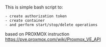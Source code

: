 
This is simple bash script to:

    - create authorization token
    - create container
    - and perform start/stop/delete operations

based on PROXMOX instruction https://pve.proxmox.com/wiki/Proxmox_VE_API
